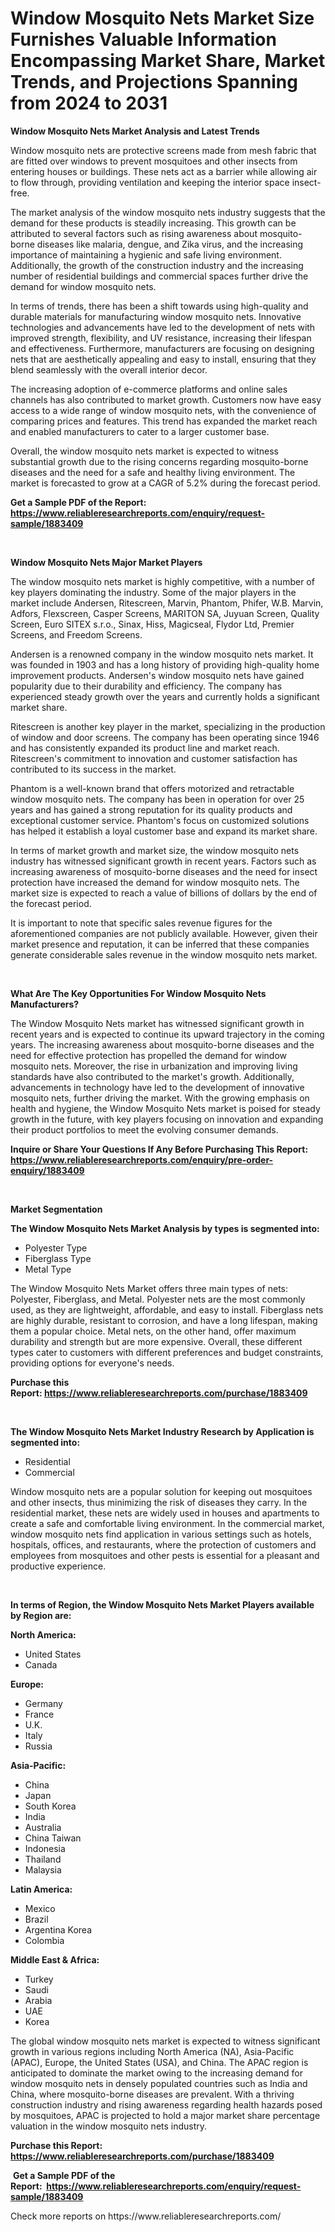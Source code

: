 <p><h1>Window Mosquito Nets Market Size Furnishes Valuable Information Encompassing Market Share, Market Trends, and Projections Spanning from 2024 to 2031</h1></p><p><strong>Window Mosquito Nets Market Analysis and Latest Trends</strong></p>
<p><p>Window mosquito nets are protective screens made from mesh fabric that are fitted over windows to prevent mosquitoes and other insects from entering houses or buildings. These nets act as a barrier while allowing air to flow through, providing ventilation and keeping the interior space insect-free.</p><p>The market analysis of the window mosquito nets industry suggests that the demand for these products is steadily increasing. This growth can be attributed to several factors such as rising awareness about mosquito-borne diseases like malaria, dengue, and Zika virus, and the increasing importance of maintaining a hygienic and safe living environment. Additionally, the growth of the construction industry and the increasing number of residential buildings and commercial spaces further drive the demand for window mosquito nets.</p><p>In terms of trends, there has been a shift towards using high-quality and durable materials for manufacturing window mosquito nets. Innovative technologies and advancements have led to the development of nets with improved strength, flexibility, and UV resistance, increasing their lifespan and effectiveness. Furthermore, manufacturers are focusing on designing nets that are aesthetically appealing and easy to install, ensuring that they blend seamlessly with the overall interior decor.</p><p>The increasing adoption of e-commerce platforms and online sales channels has also contributed to market growth. Customers now have easy access to a wide range of window mosquito nets, with the convenience of comparing prices and features. This trend has expanded the market reach and enabled manufacturers to cater to a larger customer base.</p><p>Overall, the window mosquito nets market is expected to witness substantial growth due to the rising concerns regarding mosquito-borne diseases and the need for a safe and healthy living environment. The market is forecasted to grow at a CAGR of 5.2% during the forecast period.</p></p>
<p><strong>Get a Sample PDF of the Report:&nbsp; <a href="https://www.reliableresearchreports.com/enquiry/request-sample/1883409">https://www.reliableresearchreports.com/enquiry/request-sample/1883409</a></strong></p>
<p>&nbsp;</p>
<p><strong>Window Mosquito Nets Major Market Players</strong></p>
<p><p>The window mosquito nets market is highly competitive, with a number of key players dominating the industry. Some of the major players in the market include Andersen, Ritescreen, Marvin, Phantom, Phifer, W.B. Marvin, Adfors, Flexscreen, Casper Screens, MARITON SA, Juyuan Screen, Quality Screen, Euro SITEX s.r.o., Sinax, Hiss, Magicseal, Flydor Ltd, Premier Screens, and Freedom Screens.</p><p>Andersen is a renowned company in the window mosquito nets market. It was founded in 1903 and has a long history of providing high-quality home improvement products. Andersen's window mosquito nets have gained popularity due to their durability and efficiency. The company has experienced steady growth over the years and currently holds a significant market share.</p><p>Ritescreen is another key player in the market, specializing in the production of window and door screens. The company has been operating since 1946 and has consistently expanded its product line and market reach. Ritescreen's commitment to innovation and customer satisfaction has contributed to its success in the market.</p><p>Phantom is a well-known brand that offers motorized and retractable window mosquito nets. The company has been in operation for over 25 years and has gained a strong reputation for its quality products and exceptional customer service. Phantom's focus on customized solutions has helped it establish a loyal customer base and expand its market share.</p><p>In terms of market growth and market size, the window mosquito nets industry has witnessed significant growth in recent years. Factors such as increasing awareness of mosquito-borne diseases and the need for insect protection have increased the demand for window mosquito nets. The market size is expected to reach a value of billions of dollars by the end of the forecast period.</p><p>It is important to note that specific sales revenue figures for the aforementioned companies are not publicly available. However, given their market presence and reputation, it can be inferred that these companies generate considerable sales revenue in the window mosquito nets market.</p></p>
<p>&nbsp;</p>
<p><strong>What Are The Key Opportunities For Window Mosquito Nets Manufacturers?</strong></p>
<p><p>The Window Mosquito Nets market has witnessed significant growth in recent years and is expected to continue its upward trajectory in the coming years. The increasing awareness about mosquito-borne diseases and the need for effective protection has propelled the demand for window mosquito nets. Moreover, the rise in urbanization and improving living standards have also contributed to the market's growth. Additionally, advancements in technology have led to the development of innovative mosquito nets, further driving the market. With the growing emphasis on health and hygiene, the Window Mosquito Nets market is poised for steady growth in the future, with key players focusing on innovation and expanding their product portfolios to meet the evolving consumer demands.</p></p>
<p><strong>Inquire or Share Your Questions If Any Before Purchasing This Report: <a href="https://www.reliableresearchreports.com/enquiry/pre-order-enquiry/1883409">https://www.reliableresearchreports.com/enquiry/pre-order-enquiry/1883409</a></strong></p>
<p>&nbsp;</p>
<p><strong>Market Segmentation</strong></p>
<p><strong>The Window Mosquito Nets Market Analysis by types is segmented into:</strong></p>
<p><ul><li>Polyester Type</li><li>Fiberglass Type</li><li>Metal Type</li></ul></p>
<p><p>The Window Mosquito Nets Market offers three main types of nets: Polyester, Fiberglass, and Metal. Polyester nets are the most commonly used, as they are lightweight, affordable, and easy to install. Fiberglass nets are highly durable, resistant to corrosion, and have a long lifespan, making them a popular choice. Metal nets, on the other hand, offer maximum durability and strength but are more expensive. Overall, these different types cater to customers with different preferences and budget constraints, providing options for everyone's needs.</p></p>
<p><strong>Purchase this Report:&nbsp;<a href="https://www.reliableresearchreports.com/purchase/1883409">https://www.reliableresearchreports.com/purchase/1883409</a></strong></p>
<p>&nbsp;</p>
<p><strong>The Window Mosquito Nets Market Industry Research by Application is segmented into:</strong></p>
<p><ul><li>Residential</li><li>Commercial</li></ul></p>
<p><p>Window mosquito nets are a popular solution for keeping out mosquitoes and other insects, thus minimizing the risk of diseases they carry. In the residential market, these nets are widely used in houses and apartments to create a safe and comfortable living environment. In the commercial market, window mosquito nets find application in various settings such as hotels, hospitals, offices, and restaurants, where the protection of customers and employees from mosquitoes and other pests is essential for a pleasant and productive experience.</p></p>
<p>&nbsp;</p>
<p><strong>In terms of Region, the Window Mosquito Nets Market Players available by Region are:</strong></p>
<p>
    <p> <strong> North America: </strong>
        <ul>
            <li>United States</li>
            <li>Canada</li>
        </ul>
        </p> 
    <p> <strong> Europe: </strong>
        <ul>
            <li>Germany</li>
            <li>France</li>
            <li>U.K.</li>
            <li>Italy</li>
            <li>Russia</li>
        </ul>
        </p> 
    <p> <strong> Asia-Pacific: </strong>
        <ul>
            <li>China</li>
            <li>Japan</li>
            <li>South Korea</li>
            <li>India</li>
            <li>Australia</li>
            <li>China Taiwan</li>
            <li>Indonesia</li>
            <li>Thailand</li>
            <li>Malaysia</li>
        </ul>
        </p> 
    <p> <strong> Latin America: </strong>
        <ul>
            <li>Mexico</li>
            <li>Brazil</li>
            <li>Argentina Korea</li>
            <li>Colombia</li>
        </ul>
        </p> 
    <p> <strong> Middle East & Africa: </strong>
        <ul>
            <li>Turkey</li>
            <li>Saudi</li>
            <li>Arabia</li>
            <li>UAE</li>
            <li>Korea</li>
        </ul>
    </p>
    </p>
<p><p>The global window mosquito nets market is expected to witness significant growth in various regions including North America (NA), Asia-Pacific (APAC), Europe, the United States (USA), and China. The APAC region is anticipated to dominate the market owing to the increasing demand for window mosquito nets in densely populated countries such as India and China, where mosquito-borne diseases are prevalent. With a thriving construction industry and rising awareness regarding health hazards posed by mosquitoes, APAC is projected to hold a major market share percentage valuation in the window mosquito nets industry.</p></p>
<p><strong>Purchase this Report: <a href="https://www.reliableresearchreports.com/purchase/1883409">https://www.reliableresearchreports.com/purchase/1883409</a></strong></p>
<p>&nbsp;<strong>Get a Sample PDF of the Report:&nbsp;&nbsp;<a href="https://www.reliableresearchreports.com/enquiry/request-sample/1883409">https://www.reliableresearchreports.com/enquiry/request-sample/1883409</a></strong></p>
<p><strong></strong></p>
<p>Check more reports on https://www.reliableresearchreports.com/</p>